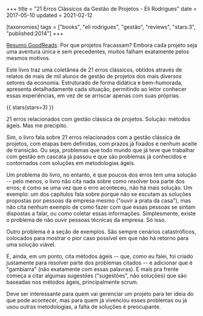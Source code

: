 +++
title = "21 Erros Clássicos da Gestão de Projetos - Eli Rodrigues"
date = 2017-05-10
updated = 2021-02-12

[taxonomies]
tags = ["books", "eli rodrigues", "gestão", "reviews", "stars:3",
"published:2014"]
+++

[Resumo GoodReads](https://www.goodreads.com/book/show/26082064-21-erros-cl-ssicos-da-gest-o-de-projetos):
Por que projetos fracassam? Embora cada projeto seja uma aventura única e sem
precedentes, muitos falham exatamente pelos mesmos motivos.

Este livro traz uma coletânea de 21 erros clássicos, obtidos através de
relatos de mais de mil alunos de gestão de projetos dos mais diversos setores
da economia. Estruturado de forma didática e bem-humorada, apresenta
detalhadamente cada situação, permitindo ao leitor conhecer essas
experiências, em vez de se arriscar apenas com suas próprias.

<!-- more -->

{{ stars(stars=3) }}

21 erros relacionados com gestão clássica de projetos. Solução: métodos ágeis.
Mas me precipito.

Sim, o livro fala sobre 21 erros relacionados com a gestão clássica de
projetos, com etapas bem definidas, com prazos já fixados e nenhum aceite de
transição. Ou seja, problemas que todo mundo que já teve que trabalhar com
gestão em cascata já passou e que são problemas já conhecidos e contornados
com soluções em metodologias ágeis.

Um problema do livro, no entanto, é que poucos dos erros tem uma solução --
pelo menos, o livro não cita nada sobre como resolver boa parte dos erros; é
como se uma vez que o erro aconteceu, não há mais solução. Um exemplo: um dos
capítulos fala sobre porque não se escutam as soluções propostas por pessoas
da empresa mesmo ("ouvir a prata da casa"), mas não cita nenhum exemplo de
como fazer com que essas pessoas se sintam dispostas a falar, ou como coletar
essas informações. Simplesmente, existe o problema de não ouvir pessoas
técnicas da empresa. Só isso.

Outro problema é a seção de exemplos. São sempre cenários catastróficos,
colocados para mostrar o pior caso possível em que não há retorno para uma
solução viável.

E, ainda, em um ponto, cita métodos ágeis -- que, como eu falei, foi criado
justamente para resolver parte dos problemas citados -- e adicionar que é
"gambiarra" (não exatamente com essas palavras). E mais pra frente começa a
citar algumas sugestões ("sugestões", não soluções) que são baseadas nos
métodos ágeis, principalmente scrum.

Deve ser interessante para quem vai gerenciar um projeto para ter ideia do que
pode acontecer, mas para quem já vivenciou esses problemas ou já usou outras
metodologias, a falta de soluções é preocupante.

<!-- 
vim:spelllang=pt:
-->

